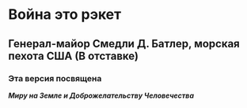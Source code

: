 

# Война это рэкет
<!--# War Is A Racket-->

## Генерал-майор Смедли Д. Батлер, морская пехота США (В отставке)
<!--## Major General Smedley D. Butler, USMC Ret.-->

### Эта версия посвящена

***Mиру на Земле и Доброжелательству Человечества***
<!-- И на земле мир, и в человеках благоволение. -->
<!--### This version is dedicated to: -->
<!--***Peace on Earth, Good Will Toward Mankind***-->

